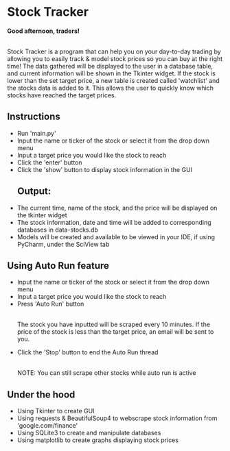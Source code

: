 <h1>Stock Tracker</h1>

<div><b>Good afternoon, traders!</b><div><br>
<p>Stock Tracker is a program that can help you on your day-to-day trading by allowing you to easily track & model stock prices so you can buy at the right time! The data gathered will be displayed to the user in a database table, and current information will be shown in the Tkinter widget. If the stock is lower than the set target price, a new table is created called 'watchlist' and the stocks data is added to it. This allows the user to quickly know which stocks have reached the target prices.
</body></p>

<body>
  <h2>Instructions</h2>
  <ul>
    <li>Run 'main.py'</li>
    <li>Input the name or ticker of the stock or select it from the drop down menu</li>
    <li>Input a target price you would like the stock to reach</li>
    <li>Click the 'enter' button</li>
    <li>Click the 'show' button to display stock information in the GUI</li>
    <h2>Output:</h2>
    <li>The current time, name of the stock, and the price will be displayed on the tkinter widget</li>
    <li>The stock information, date and time will be added to corresponding databases in data-stocks.db</li>
    <li>Models will be created and available to be viewed in your IDE, if using PyCharm, under the SciView tab</li>
  </ul>
  
  <h2>Using Auto Run feature </h2>
  <ul>
    <li>Input the name or ticker of the stock or select it from the drop down menu</li>
    <li> Input a target price you would like the stock to reach</li>
    <li>Press 'Auto Run' button</li>
    <br><p>The stock you have inputted will be scraped every 10 minutes. If the price of the stock is less than the target price, an email will be sent to you.</p>
    <li>Click the 'Stop' button to end the Auto Run thread</li>
    <br><p>NOTE: You can still scrape other stocks while auto run is active</p>
   </ul>
   
  <h2>Under the hood</h2>
  <ul>
    <li>Using Tkinter to create GUI</li>
    <li>Using requests & BeautifulSoup4 to webscrape stock information from 'google.com/finance'</li>
    <li>Using SQLite3 to create and manipulate databases</li>
    <li>Using matplotlib to create graphs displaying stock prices</li>
  </ul>
 </body>

  
 
